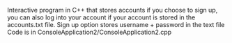 Interactive program in C++ that stores accounts if you choose to sign up, you can also log into your account if your account is stored in the accounts.txt file. 
Sign up option stores username + password in the text file
Code is in ConsoleApplication2/ConsoleApplication2.cpp
